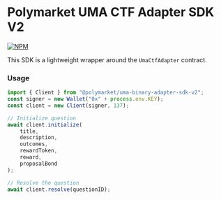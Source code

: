 # Polymarket UMA CTF Adapter SDK V2

<a href='https://www.npmjs.com/package/@polymarket/uma-binary-adapter-sdk-v2'>
    <img src='https://img.shields.io/npm/v/@polymarket/uma-binary-adapter-sdk-v2.svg' alt='NPM'/>
</a>

This SDK is a lightweight wrapper around the `UmaCtfAdapter` contract.

### Usage
```ts
import { Client } from "@polymarket/uma-binary-adapter-sdk-v2";
const signer = new Wallet("0x" + process.env.KEY);
const client = new Client(signer, 137);

// Initialize question
await client.initialize(
    title, 
    description,
    outcomes, 
    rewardToken, 
    reward, 
    proposalBond
);

// Resolve the question
await client.resolve(questionID);
```

